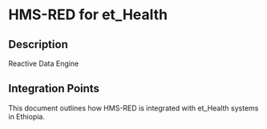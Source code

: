 # HMS-RED for et_Health

## Description

Reactive Data Engine

## Integration Points

This document outlines how HMS-RED is integrated with et_Health systems in Ethiopia.
